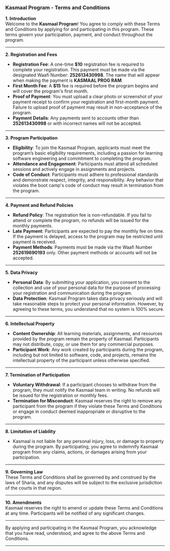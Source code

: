 ### **Kasmaal Program - Terms and Conditions**  

**1. Introduction**  
Welcome to the **Kasmaal Program**! You agree to comply with these Terms and Conditions by applying for and participating in this program. These terms govern your participation, payment, and conduct throughout the program.

---

**2. Registration and Fees**  
- **Registration Fee**: A one-time **$10** registration fee is required to complete your registration. This payment must be made via the designated Waafi Number: **252613430998**. The name that will appear when making the payment is **KASMAAL PROG RAM**.  
- **First Month Fee**: A **$15** fee is required before the program begins and will cover the program's first month.  
- **Proof of Payment**: You must upload a clear photo or screenshot of your payment receipt to confirm your registration and first-month payment. Failure to upload proof of payment may result in non-acceptance of the program.  
- **Payment Details**: Any payments sent to accounts other than **252613430998** or with incorrect names will not be accepted.  

---

**3. Program Participation**  
- **Eligibility**: To join the Kasmaal Program, applicants must meet the program’s basic eligibility requirements, including a passion for learning software engineering and commitment to completing the program.  
- **Attendance and Engagement**: Participants must attend all scheduled sessions and actively engage in assignments and projects.  
- **Code of Conduct**: Participants must adhere to professional standards and demonstrate respect, integrity, and responsibility. Any behavior that violates the boot camp's code of conduct may result in termination from the program.  

---

**4. Payment and Refund Policies**  
- **Refund Policy**: The registration fee is non-refundable. If you fail to attend or complete the program, no refunds will be issued for the monthly payments.  
- **Late Payment**: Participants are expected to pay the monthly fee on time. If the payment is delayed, access to the program may be restricted until payment is received.  
- **Payment Methods**: Payments must be made via the Waafi Number **252619690193** only. Other payment methods or accounts will not be accepted.  

---

**5. Data Privacy**  
- **Personal Data**: By submitting your application, you consent to the collection and use of your personal data for the purpose of processing your registration and communication during the program.  
- **Data Protection**: Kasmaal Program takes data privacy seriously and will take reasonable steps to protect your personal information. However, by agreeing to these terms, you understand that no system is 100% secure.

---

**6. Intellectual Property**  
- **Content Ownership**: All learning materials, assignments, and resources provided by the program remain the property of Kasmaal. Participants may not distribute, copy, or use them for any commercial purposes.  
- **Participant Work**: Any work created by participants during the program, including but not limited to software, code, and projects, remains the intellectual property of the participant unless otherwise specified.

---

**7. Termination of Participation**  
- **Voluntary Withdrawal**: If a participant chooses to withdraw from the program, they must notify the Kasmaal team in writing. No refunds will be issued for the registration or monthly fees.  
- **Termination for Misconduct**: Kasmaal reserves the right to remove any participant from the program if they violate these Terms and Conditions or engage in conduct deemed inappropriate or disruptive to the program.

---

**8. Limitation of Liability**  
- Kasmaal is not liable for any personal injury, loss, or damage to property during the program. By participating, you agree to indemnify Kasmaal program from any claims, actions, or damages arising from your participation.

---

**9. Governing Law**  
These Terms and Conditions shall be governed by and construed by the laws of Sharia, and any disputes will be subject to the exclusive jurisdiction of the courts in that region.

---

**10. Amendments**  
Kasmaal reserves the right to amend or update these Terms and Conditions at any time. Participants will be notified of any significant changes.

---

By applying and participating in the Kasmaal Program, you acknowledge that you have read, understood, and agree to the above Terms and Conditions.

---
